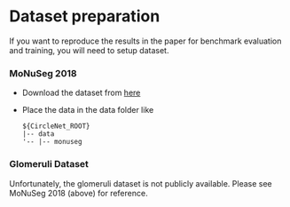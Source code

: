 # Dataset preparation

If you want to reproduce the results in the paper for benchmark evaluation and training, you will need to setup dataset.


### MoNuSeg 2018

- Download the dataset from [here](https://vanderbilt.box.com/s/13yrjjie7mv0e8mwbrcvq4aynpadlwo8)
- Place the data in the data folder like

  ~~~
  ${CircleNet_ROOT}
  |-- data
  '-- |-- monuseg
  ~~~

### Glomeruli Dataset

Unfortunately, the glomeruli dataset is not publicly available. Please see MoNuSeg 2018 (above) for reference.
